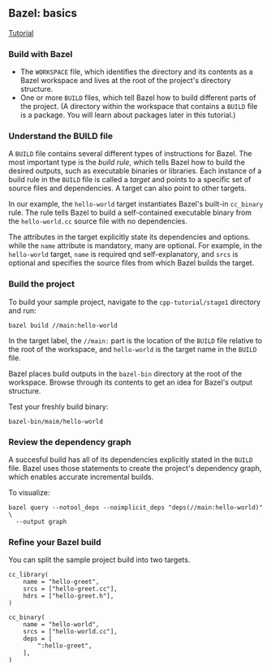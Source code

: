 ## Bazel: basics

[Tutorial](https://docs.bazel.build/versions/main/tutorial/cpp.html)

### Build with Bazel

- The `WORKSPACE` file, which identifies the directory and its contents as a Bazel workspace and lives at the root of the project's directory structure.
- One or more `BUILD` files, which tell Bazel how to build different parts of the project. (A directory within the workspace that contains a `BUILD` file is a package. You will learn about packages later in this tutorial.)

### Understand the BUILD file

A `BUILD` file contains several different types of instructions for Bazel. The most important type is the _build rule_, which tells Bazel how to build the desired outputs, such as executable binaries or libraries. Each instance of a build rule in the `BUILD` file is called a _target_ and points to a specific set of source files and dependencies. A target can also point to other targets.

In our example, the `hello-world` target instantiates Bazel's built-in `cc_binary` rule. The rule tells Bazel to build a self-contained executable binary from the `hello-world.cc` source file with no dependencies. 

The attributes in the target explicitly state its dependencies and options. while the `name` attribute is mandatory, many are optional. For example, in the `hello-world` target, `name` is required qnd self-explanatory, and `srcs` is optional and specifies the source files from which Bazel builds the target. 

### Build the project

To build your sample project, navigate to the `cpp-tutorial/stage1` directory and run:

```
bazel build //main:hello-world
```

In the target label, the `//main:` part is the location of the `BUILD` file relative to the root of the workspace, and `hello-world` is the target name in the `BUILD` file. 

Bazel places build outputs in the `bazel-bin` directory at the root of the workspace. Browse through its contents to get an idea for Bazel's output structure.

Test your freshly build binary:

```
bazel-bin/maim/hello-world
```

### Review the dependency graph

A succesful build has all of its dependencies explicitly stated in the `BUILD` file. Bazel uses those statements to create the project's dependency graph, which enables accurate incremental builds. 

To visualize:

```
bazel query --notool_deps --noimplicit_deps "deps(//main:hello-world)" \
  --output graph
```

### Refine your Bazel build

You can split the sample project build into two targets. 

```
cc_library(
    name = "hello-greet",
    srcs = ["hello-greet.cc"],
    hdrs = ["hello-greet.h"],
)

cc_binary(
    name = "hello-world",
    srcs = ["hello-world.cc"],
    deps = [
        ":hello-greet",
    ],
)
```



